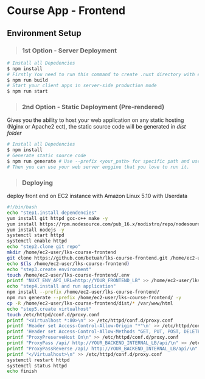 # Course App - Frontend

## Environment Setup
> ### 1st Option - Server Deployment
```sh
# Install all Depedencies
$ npm install
# Firstly You need to run this command to create .nuxt directory with everything inside ready to start
$ npm run build 
# Start your client apps in server-side production mode
$ npm run start 
```

> ### 2nd Option - Static Deployment (Pre-rendered)
Gives you the ability to host your web application on any static hosting (Nginx or Apache2 ect), the static source code will be generated in *dist folder*

```sh
# Install all Depedencies
$ npm install
# Generate static source code
$ npm run generate # Use --prefix <your_path> for specific path and use --quite or --slient for suppressing the output of npm
# Then you can use your web server enggine that you love to run it.
```

> ### Deploying
deploy front end on EC2 instance with Amazon Linux 5.10 with Userdata
```sh
#!/bin/bash
echo "step1.install dependencies"
yum install git httpd gcc-c++ make -y
yum install https://rpm.nodesource.com/pub_16.x/nodistro/repo/nodesource-release-nodistro-1.noarch.rpm -y
yum install nodejs -y
systemctl start httpd
systemctl enable httpd
echo "step2.clone git repo"
mkdir /home/ec2-user/lks-course-frontend
git clone https://github.com/betuah/lks-course-frontend.git /home/ec2-user/lks-course-frontend
echo $(ls /home/ec2-user/lks-course-frontend)
echo "step3.create environment"
touch /home/ec2-user/lks-course-frontend/.env
printf "NUXT_ENV_API_URL=http://YOUR_FRONTEND_LB" >> /home/ec2-user/lks-course-frontend/.env
echo "step4.install and run application"
npm install --prefix /home/ec2-user/lks-course-frontend/
npm run generate --prefix /home/ec2-user/lks-course-frontend/ -y
cp -R /home/ec2-user/lks-course-frontend/dist/* /var/www/html
echo "step5.create virtualhost"
touch /etc/httpd/conf.d/proxy.conf
printf "<Virtualhost *:80>\n" >> /etc/httpd/conf.d/proxy.conf
printf 'Header set Access-Control-Allow-Origin "*"\n' >> /etc/httpd/conf.d/proxy.conf
printf 'Header set Access-Control-Allow-Methods "GET, PUT, POST, DELETE, PATCH"\n' >> /etc/httpd/conf.d/proxy.conf
printf "ProxyPreserveHost On\n" >> /etc/httpd/conf.d/proxy.conf
printf "ProxyPass /api/ http://YOUR_BACKEND_INTERNAL_LB/api/\n" >> /etc/httpd/conf.d/proxy.conf
printf "ProxyPassReverse /api/ http://YOUR_BACKEND_INTERNAL_LB/api/\n" >> /etc/httpd/conf.d/proxy.conf
printf "</Virtualhost>\n" >> /etc/httpd/conf.d/proxy.conf
systemctl restart httpd
systemctl status httpd
echo finish
```
